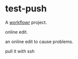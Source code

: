 # test-push

A [workflowr][] project.

[workflowr]: https://github.com/jdblischak/workflowr

online edit.

an online edit to cause problems.

pull it with ssh
